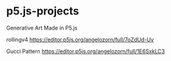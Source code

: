 # p5.js-projects
Generative Art Made in P5.js

rollingv4
https://editor.p5js.org/angelozorn/full/7oZdUd-Uv

Gucci Pattern
https://editor.p5js.org/angelozorn/full/1E6SxkLC3

